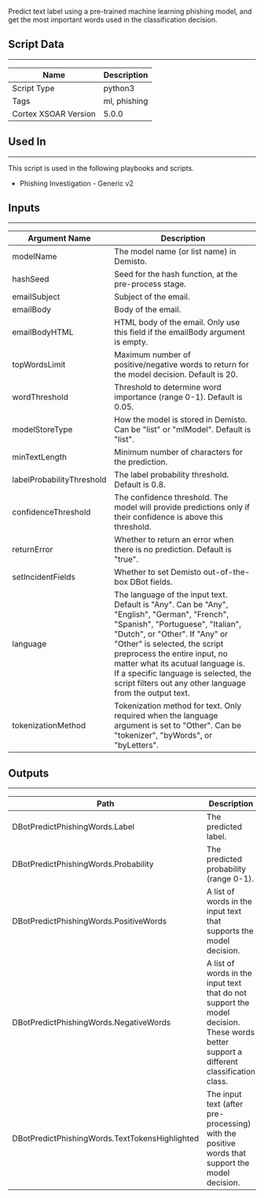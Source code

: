 Predict text label using a pre-trained machine learning phishing model, and get the most important words used in the classification decision.

## Script Data

---

| **Name** | **Description** |
| --- | --- |
| Script Type | python3 |
| Tags | ml, phishing |
| Cortex XSOAR Version | 5.0.0 |

## Used In

---
This script is used in the following playbooks and scripts.

* Phishing Investigation - Generic v2

## Inputs

---

| **Argument Name** | **Description** |
| --- | --- |
| modelName | The model name \(or list name\) in Demisto. |
| hashSeed | Seed for the hash function, at the pre-process stage. |
| emailSubject | Subject of the email. |
| emailBody | Body of the email. |
| emailBodyHTML | HTML body of the email. Only use this field if the emailBody argument is empty. |
| topWordsLimit | Maximum number of positive/negative words to return for the model decision. Default is 20. |
| wordThreshold | Threshold to determine word importance \(range 0-1\). Default is 0.05. |
| modelStoreType | How the model is stored in Demisto. Can be "list" or "mlModel". Default is "list". |
| minTextLength | Minimum number of characters for the prediction. |
| labelProbabilityThreshold | The label probability threshold. Default is 0.8. |
| confidenceThreshold | The confidence threshold. The model will provide predictions only if their confidence is above this threshold. |
| returnError | Whether to return an error when there is no prediction. Default is "true". |
| setIncidentFields | Whether to set Demisto out-of-the-box DBot fields. |
| language | The language of the input text. Default is "Any". Can be "Any", "English", "German", "French", "Spanish", "Portuguese", "Italian", "Dutch", or "Other". If "Any"  or "Other" is selected, the script preprocess the entire input, no matter what its acutual language is. If a specific language is selected, the script filters out any other language from the output text. |
| tokenizationMethod | Tokenization method for text. Only required when the language argument is set to "Other". Can be "tokenizer", "byWords", or "byLetters". |

## Outputs

---

| **Path** | **Description** | **Type** |
| --- | --- | --- |
| DBotPredictPhishingWords.Label | The predicted label. | String |
| DBotPredictPhishingWords.Probability | The predicted probability \(range 0-1\). | Number |
| DBotPredictPhishingWords.PositiveWords | A list of words in the input text that supports the model decision. | Unknown |
| DBotPredictPhishingWords.NegativeWords | A list of words in the input text that do not support the model decision. These words better support a different classification class. | Unknown |
| DBotPredictPhishingWords.TextTokensHighlighted | The input text \(after pre-processing\) with the positive words that support the model decision. | String |

